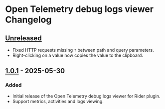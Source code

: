 <!-- Keep a Changelog guide -> https://keepachangelog.com -->

# Open Telemetry debug logs viewer Changelog

## [Unreleased]

- Fixed HTTP requests missing `?` between path and query parameters.
- Right-clicking on a value now copies the value to the clipboard.

## [1.0.1] - 2025-05-30

### Added

- Initial release of the Open Telemetry debug logs viewer for Rider plugin.
- Support metrics, activities and logs viewing.

[Unreleased]: https://github.com/jeremy-morren/open-telemetry-rider/compare/v1.0.1...HEAD
[1.0.1]: https://github.com/jeremy-morren/open-telemetry-rider/commits/v1.0.1
